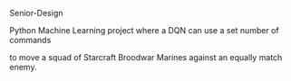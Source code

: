 Senior-Design

Python Machine Learning project where a DQN can use a set number of commands 

to move a squad of Starcraft Broodwar Marines against an equally match enemy.
